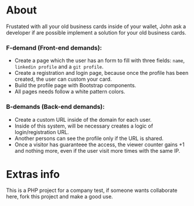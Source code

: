 # About
  Frustated with all your old business cards inside of your wallet, John ask a developer if are possible implement a solution for your old business cards. 

### F-demand (Front-end demands):

   - Create a page which the user has an form to fill with three fields: `name`, `linkedin profile` and a `git profile`.
   - Create a registration and login page, because once the profile has been created, the user can custom your card.
   - Build the profile page with Bootstrap components.
   - All pages needs follow a white pattern colors.

### B-demands (Back-end demands):

   - Create a custom URL inside of the domain for each user.
   - Inside of this system, will be necessary creates a logic of login/registration URL.
   - Another persons can see the profile only if the URL is shared.
   - Once a visitor has guaranteee the access, the viewer counter gains +1 and nothing more, even if the user visit more times with the same IP.

# Extras info
  This is a PHP project for a company test, if someone wants collaborate here, fork this project and make a good use. 
  
